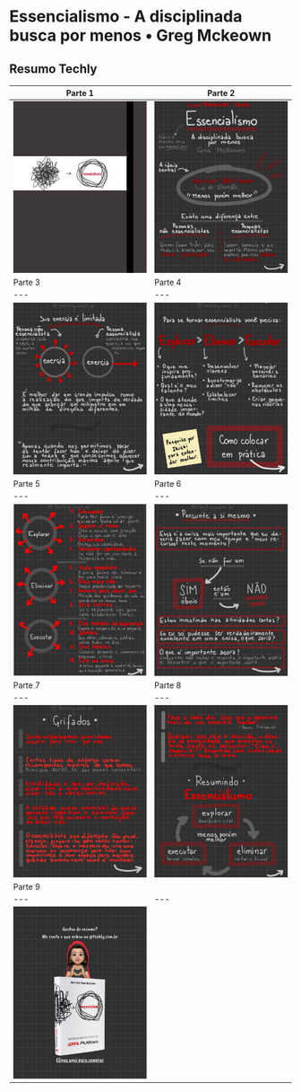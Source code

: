 # Essencialismo - A disciplinada busca por menos • Greg Mckeown

## Resumo Techly

| Parte 1 | Parte 2 |
| --- |  --- |
| ![Resumo Techly • Essencialismo](https://github.com/lyssacavalcanti/resumos-livros/blob/main/Essencialismo/png/Essencialismo%20%E2%80%A2%20Resumo%20Techly%20%E2%80%A2%20Parte%201.png#:~:text=png?raw=true) | ![Resumo Techly • Essencialismo](https://github.com/lyssacavalcanti/resumos-livros/blob/main/Essencialismo/png/Essencialismo%20%E2%80%A2%20Resumo%20Techly%20%E2%80%A2%20Parte%202.png#:~:text=Parte%201.png?raw=true) |
| Parte 3 | Parte 4 |
| --- |  --- |
| ![Resumo Techly • Essencialismo](https://github.com/lyssacavalcanti/resumos-livros/blob/main/Essencialismo/png/Essencialismo%20%E2%80%A2%20Resumo%20Techly%20%E2%80%A2%20Parte%203.png#:~:text=Parte%202.png-,Essencialismo,-%E2%80%A2%20Resumo%20Techly%20%E2%80%A2%20Parte?raw=true) | ![Resumo Techly • Essencialismo](https://github.com/lyssacavalcanti/resumos-livros/blob/main/Essencialismo/png/Essencialismo%20%E2%80%A2%20Resumo%20Techly%20%E2%80%A2%20Parte%204.png#:~:text=Parte%203.png-,Essencialismo,-%E2%80%A2%20Resumo%20Techly%20%E2%80%A2%20Parte?raw=true) |
| Parte 5 | Parte 6 |
| --- |  --- |
| ![Resumo Techly • Essencialismo](https://github.com/lyssacavalcanti/resumos-livros/blob/main/Essencialismo/png/Essencialismo%20%E2%80%A2%20Resumo%20Techly%20%E2%80%A2%20Parte%205.png#:~:text=Parte%204.png-,Essencialismo,-%E2%80%A2%20Resumo%20Techly%20%E2%80%A2%20Parte?raw=true) | ![Resumo Techly • Essencialismo](https://github.com/lyssacavalcanti/resumos-livros/blob/main/Essencialismo/png/Essencialismo%20%E2%80%A2%20Resumo%20Techly%20%E2%80%A2%20Parte%206.png#:~:text=Parte%205.png-,Essencialismo,-%E2%80%A2%20Resumo%20Techly%20%E2%80%A2%20Parte?raw=true) |
| Parte 7 | Parte 8 |
| --- |  --- |
| ![Resumo Techly • Essencialismo](https://github.com/lyssacavalcanti/resumos-livros/blob/main/Essencialismo/png/Essencialismo%20%E2%80%A2%20Resumo%20Techly%20%E2%80%A2%20Parte%207.png#:~:text=Parte%206.png-,Essencialismo,-%E2%80%A2%20Resumo%20Techly%20%E2%80%A2%20Parte?raw=true) | ![Resumo Techly • Essencialismo](https://github.com/lyssacavalcanti/resumos-livros/blob/main/Essencialismo/png/Essencialismo%20%E2%80%A2%20Resumo%20Techly%20%E2%80%A2%20Parte%208.png#:~:text=Parte%207.png-,Essencialismo,-%E2%80%A2%20Resumo%20Techly%20%E2%80%A2%20Parte?raw=true) |
| Parte 9 |
| --- |  --- |
| ![Resumo Techly • Essencialismo](https://github.com/lyssacavalcanti/resumos-livros/blob/main/Essencialismo/png/Essencialismo%20%E2%80%A2%20Resumo%20Techly%20%E2%80%A2%20Parte%209.png#:~:text=Parte%208.png-,Essencialismo,-%E2%80%A2%20Resumo%20Techly%20%E2%80%A2%20Parte?raw=true) | 